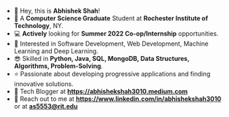 - 👋 Hey, this is **Abhishek Shah**!
- 🏫 A **Computer Science Graduate** Student at **Rochester Institute of Technology**, NY.
- 💻 **Actively** looking for ****Summer 2022 Co-op/Internship**** opportunities.
- 👀 Interested in Software Development, Web Development, Machine Learning and Deep Learning.
- 😎 Skilled in **Python, Java, SQL, MongoDB, Data Structures, Algorithms, Problem-Solving**.
- ⭐ Passionate about developing progressive applications and finding innovative solutions.
- 📝 Tech Blogger at **https://abhishekshah3010.medium.com**
- 📩 Reach out to me at **https://www.linkedin.com/in/abhishekshah3010** or at **as5553@rit.edu**

<!---
abhishekshah3010/abhishekshah3010 is a ✨ special ✨ repository because its `README.md` (this file) appears on your GitHub profile.
You can click the Preview link to take a look at your changes.
--->
